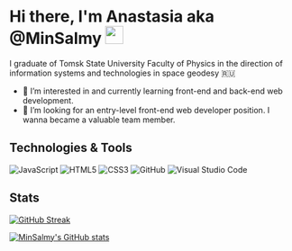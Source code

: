 <h1>Hi there, I'm Anastasia aka @MinSalmy
<img src="https://github.com/blackcater/blackcater/raw/main/images/Hi.gif" height="32"/></h1>
<p>I graduate of Tomsk State University Faculty of Physics in the direction of information systems and technologies in space geodesy 🇷🇺</p>

- 👀 I’m interested in and currently learning front-end and back-end web development. 
- 💞️ I’m looking for an entry-level front-end web developer position. I wanna became a valuable team member. 

<h2>Technologies & Tools</h2>

![JavaScript](https://img.shields.io/badge/javascript-%23323330.svg?style=for-the-badge&logo=javascript&logoColor=%23F7DF1E)
![HTML5](https://img.shields.io/badge/html5-%23E34F26.svg?style=for-the-badge&logo=html5&logoColor=white)
![CSS3](https://img.shields.io/badge/css3-%231572B6.svg?style=for-the-badge&logo=css3&logoColor=white)
![GitHub](https://img.shields.io/badge/github-%23121011.svg?style=for-the-badge&logo=github&logoColor=white)
![Visual Studio Code](https://img.shields.io/badge/Visual%20Studio%20Code-0078d7.svg?style=for-the-badge&logo=visual-studio-code&logoColor=white)

<h2>Stats</h2>
<div style="display=flex">
  
[![GitHub Streak](https://github-readme-streak-stats.herokuapp.com/?user=DenverCoder1)](https://git.io/streak-stats)

[![MinSalmy's GitHub stats](https://github-readme-stats.vercel.app/api?username=anuraghazra)](https://github.com/anuraghazra/github-readme-stats)
</div>

<!---
MinSalmy/MinSalmy is a ✨ special ✨ repository because its `README.md` (this file) appears on your GitHub profile.
You can click the Preview link to take a look at your changes.
--->
